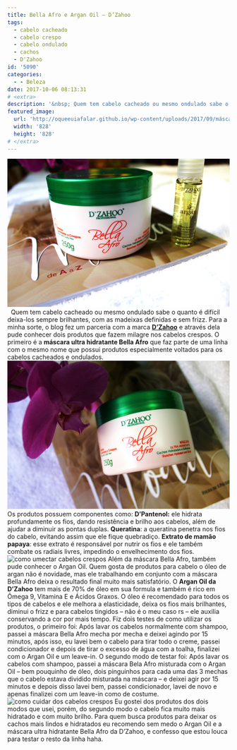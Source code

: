 ```yaml
---
title: Bella Afro e Argan Oil – D’Zahoo
tags:
  - cabelo cacheado
  - cabelo crespo
  - cabelo ondulado
  - cachos
  - D'Zahoo
id: '5090'
categories:
  - - Beleza
date: 2017-10-06 08:13:31
# <extra>
description: '&nbsp; Quem tem cabelo cacheado ou mesmo ondulado sabe o quanto é difícil deixa-los sempre brilhantes, com as madeixas definidas e sem frizz. Para a minha sorte, o blog fez um parceria com a marca D’Zahoo e através dela pude conhecer dois produtos que fazem milagre nos cabelos crespos. O primeiro é a máscara ultra hidratante Bella Afro que faz parte de uma linha com o mesmo nome que possui produtos especialmente voltados para os cabelos cacheados e ondulados. Os produtos possuem componentes como: D’Pantenol: ele hidrata profundamente os fios, dando resistência e brilho aos cabelos, além de ajudar a diminuir as pontas duplas. Queratina: a queratina penetra nos fios do cabelo, evitando assim que ele fique quebradiço. Extrato de mamão papaya: esse extrato é responsável por nutrir os fios e ele também combate os radiais livres, impedindo o envelhecimento &hellip;'
featured_image: 
  url: 'http://oqueeuiafalar.github.io/wp-content/uploads/2017/09/máscara-hidratante-para-cabelos-cacheados-óelo-de-argan-DZAHOO.jpg'
  width: '828'
  height: '828'
# </extra>
---
```


![como hidratar cabelos cacheados](/wp-content/uploads/2017/09/máscara-hidratante-para-cabelos-cacheados-óelo-de-argan-DZAHOO.jpg)   Quem tem cabelo cacheado ou mesmo ondulado sabe o quanto é difícil deixa-los sempre brilhantes, com as madeixas definidas e sem frizz. Para a minha sorte, o blog fez um parceria com a marca [**D’Zahoo**](https://www.instagram.com/dzahoosjcampos/) e através dela pude conhecer dois produtos que fazem milagre nos cabelos crespos. O primeiro é a **máscara ultra hidratante Bella Afro** que faz parte de uma linha com o mesmo nome que possui produtos especialmente voltados para os cabelos cacheados e ondulados. ![Máscara hidratante Bella Afro da D'Zahoo](/wp-content/uploads/2017/09/como-hidratar-cabelos-crespos-DZAHOO.jpg) Os produtos possuem componentes como: **D’Pantenol:** ele hidrata profundamente os fios, dando resistência e brilho aos cabelos, além de ajudar a diminuir as pontas duplas. **Queratina**: a queratina penetra nos fios do cabelo, evitando assim que ele fique quebradiço. **Extrato de mamão papaya**: esse extrato é responsável por nutrir os fios e ele também combate os radiais livres, impedindo o envelhecimento dos fios. ![como umectar cabelos crespos](/wp-content/uploads/2017/09/como-umectar-com-óelo-de-argan-DZAHOO.jpg) Além da máscara Bella Afro, também pude conhecer o Argan Oil. Quem gosta de produtos para cabelo o óleo de argan não é novidade, mas ele trabalhando em conjunto com a máscara Bella Afro deixa o resultado final muito mais satisfatório. O **Argan Oil da D’Zahoo** tem mais de 70% de óleo em sua formula e também é rico em Ômega 9, Vitamina E e Ácidos Graxos. O óleo é recomendado para todos os tipos de cabelos e ele melhora a elasticidade, deixa os fios mais brilhantes, diminui o frizz e para cabelos tingidos – não é o meu caso rs – ele auxilia conservando a cor por mais tempo. Fiz dois testes de como utilizar os produtos, o primeiro foi: Após lavar os cabelos normalmente com shampoo, passei a máscara Bella Afro mecha por mecha e deixei agindo por 15 minutos, após isso, eu lavei bem o cabelo para tirar todo o creme, passei condicionador e depois de tirar o excesso de água com a toalha, finalizei com o Argan Oil e um leave-in. O segundo modo de testar foi: Após lavar os cabelos com shampoo, passei a máscara Bela Afro misturada com o Argan Oil – bem pouquinho de óleo, dois pinguinhos para cada uma das 3 mechas que o cabelo estava dividido misturada na máscara – e deixei agir por 15 minutos e depois disso lavei bem, passei condicionador, lavei de novo e apenas finalizei com um leave-in como de costume. ![como cuidar dos cabelos crespos](/wp-content/uploads/2017/09/produtos-DZAHOO-Mascara-para-cabelo-cacheado-e-óelo-de-argan.jpg) Eu gostei dos produtos dos dois modos que usei, porém, do segundo modo o cabelo fica muito mais hidratado e com muito brilho. Para quem busca produtos para deixar os cachos mais lindos e hidratados eu recomendo sem medo o Argan Oil e a máscara ultra hidratante Bella Afro da D’Zahoo, e confesso que estou louca para testar o resto da linha haha.
